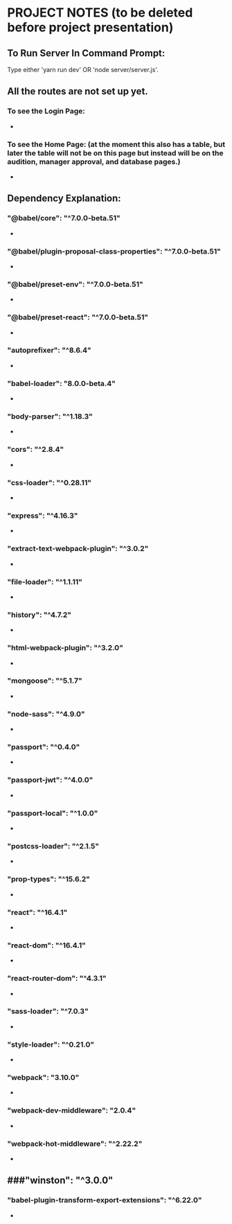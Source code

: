 # PROJECT NOTES (to be deleted before project presentation)



## To Run Server In Command Prompt:
Type either 'yarn run dev' OR 'node server/server.js'.



## All the routes are not set up yet.
### To see the Login Page:
-

### To see the Home Page: (at the moment this also has a table, but later the table will not be on this page but instead will be on the audition, manager approval, and database pages.)
-



## Dependency Explanation:
### "@babel/core": "^7.0.0-beta.51"
-
### "@babel/plugin-proposal-class-properties": "^7.0.0-beta.51"
-
### "@babel/preset-env": "^7.0.0-beta.51"
-
### "@babel/preset-react": "^7.0.0-beta.51"
-
### "autoprefixer": "^8.6.4"
-
### "babel-loader": "8.0.0-beta.4"
-
### "body-parser": "^1.18.3"
-
### "cors": "^2.8.4"
-
### "css-loader": "^0.28.11"
-
### "express": "^4.16.3"
-
### "extract-text-webpack-plugin": "^3.0.2"
-
### "file-loader": "^1.1.11"
-
### "history": "^4.7.2"
-
### "html-webpack-plugin": "^3.2.0"
-
### "mongoose": "^5.1.7"
-
### "node-sass": "^4.9.0"
-
### "passport": "^0.4.0"
-
### "passport-jwt": "^4.0.0"
-
### "passport-local": "^1.0.0"
-
### "postcss-loader": "^2.1.5"
-
### "prop-types": "^15.6.2"
-
### "react": "^16.4.1"
-
### "react-dom": "^16.4.1"
-
### "react-router-dom": "^4.3.1"
-
### "sass-loader": "^7.0.3"
-
### "style-loader": "^0.21.0"
-
### "webpack": "3.10.0"
-
### "webpack-dev-middleware": "2.0.4"
-
### "webpack-hot-middleware": "^2.22.2"
-
###"winston": "^3.0.0"
-
### "babel-plugin-transform-export-extensions": "^6.22.0"
-